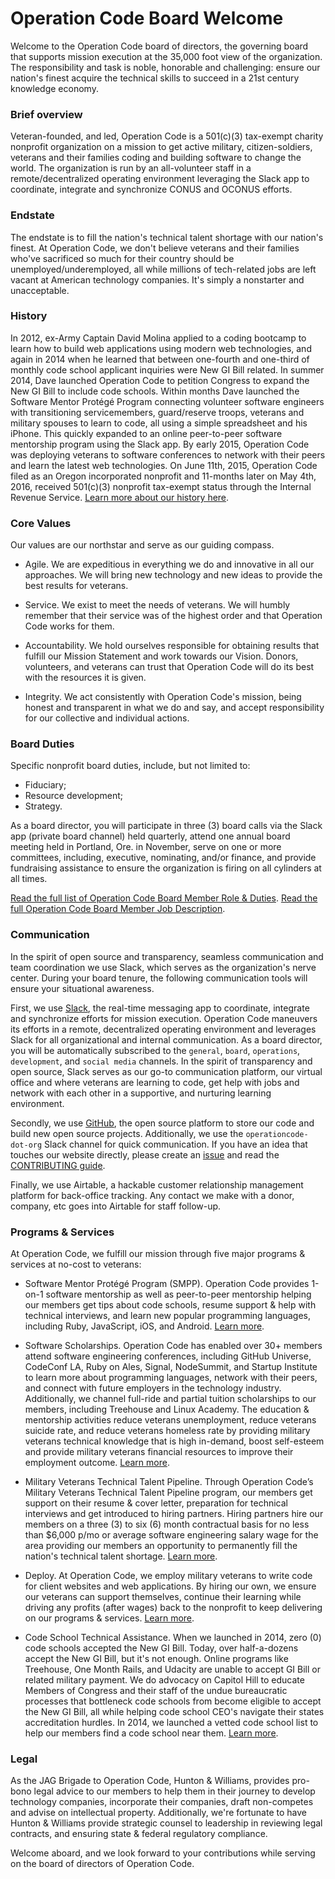 # Operation Code Board Welcome

Welcome to the Operation Code board of directors, the governing board that supports mission execution at the 35,000 foot view of the organization. The responsibility and task is noble, honorable and challenging: ensure our nation's finest acquire the technical skills to succeed in a 21st century knowledge economy.

### Brief overview
Veteran-founded, and led, Operation Code is a 501(c)(3) tax-exempt charity nonprofit organization on a mission to get active military, citizen-soldiers, veterans and their families coding and building software to change the world. The organization is run by an all-volunteer staff in a remote/decentralized operating environment leveraging the Slack app to coordinate, integrate and synchronize CONUS and OCONUS efforts.

### Endstate
The endstate is to fill the nation's technical talent shortage with our nation's finest. At Operation Code, we don't believe veterans and their families who've sacrificed so much for their country should be unemployed/underemployed, all while millions of tech-related jobs are left vacant at American technology companies. It's simply a nonstarter and unacceptable.

### History
In 2012, ex-Army Captain David Molina applied to a coding bootcamp to learn how to build web applications using modern web technologies, and again in 2014 when he learned that between one-fourth and one-third of monthly code school applicant inquiries were New GI Bill related. In summer 2014, Dave launched Operation Code to petition Congress to expand the New GI Bill to include code schools. Within months Dave launched the Software Mentor Protégé Program connecting volunteer software engineers with transitioning servicemembers, guard/reserve troops, veterans and military spouses to learn to code, all using a simple spreadsheet and his iPhone. This quickly expanded to an online peer-to-peer software mentorship program using the Slack app. By early 2015, Operation Code was deploying veterans to software conferences to network with their peers and learn the latest web technologies. On June 11th, 2015, Operation Code filed as an Oregon incorporated nonprofit and 11-months later on May 4th, 2016, received 501(c)(3) nonprofit tax-exempt status through the Internal Revenue Service. [Learn more about our history here](https://operationcode.org/history).

### Core Values
Our values are our northstar and serve as our guiding compass.
- Agile. We are expeditious in everything we do and innovative in all our approaches. We will bring new technology and new ideas to provide the best results for veterans.

- Service. We exist to meet the needs of veterans. We will humbly remember that their service was of the highest order and that Operation Code works for them.

- Accountability. We hold ourselves responsible for obtaining results that fulfill our Mission Statement and work towards our Vision. Donors, volunteers, and veterans can trust that Operation Code will do its best with the resources it is given.

- Integrity. We act consistently with Operation Code's mission, being honest and transparent in what we do and say, and accept responsibility for our collective and individual actions.

### Board Duties
Specific nonprofit board duties, include, but not limited to:
- Fiduciary;
- Resource development;
- Strategy.

As a board director, you will participate in three (3) board calls via the Slack app (private board channel) held quarterly, attend one annual board meeting held in Portland, Ore. in November, serve on one or more committees, including, executive, nominating, and/or finance, and provide fundraising assistance to ensure the organization is firing on all cylinders at all times.

[Read the full list of Operation Code Board Member Role & Duties](https://github.com/OperationCode/board/blob/master/role.md).
[Read the full Operation Code Board Member Job Description](https://github.com/OperationCode/board/blob/master/job_description.md).

### Communication
In the spirit of open source and transparency, seamless communication and team coordination we use Slack, which serves as the organization's nerve center. During your board tenure, the following communication tools will ensure your situational awareness.

First, we use [Slack](https://operation-code.slack.com), the real-time messaging app to coordinate, integrate and synchronize efforts for mission execution. Operation Code maneuvers its efforts in a remote, decentralized operating environment and leverages Slack for all organizational and internal communication. As a board director, you will be automatically subscribed to the `general`, `board`, `operations`, `development`, and `social media` channels. In the spirit of transparency and open source, Slack serves as our go-to communication platform, our virtual office and where veterans are learning to code, get help with jobs and network with each other in a supportive, and nurturing learning environment.

Secondly, we use [GitHub](https://github.com/operationcode), the open source platform to store our code and build new open source projects. Additionally, we use the `operationcode-dot-org` Slack channel for quick communication. If you have an idea that touches our website directly, please create an [issue](https://github.com/operationcode/operationcode/issues) and read the [CONTRIBUTING guide](https://github.com/OperationCode/operationcode/blob/master/CONTRIBUTING.md).

Finally, we use Airtable, a hackable customer relationship management platform for back-office tracking. Any contact we make with a donor, company, etc goes into Airtable for staff follow-up.

### Programs & Services
At Operation Code, we fulfill our mission through five major programs & services at no-cost to veterans:
- Software Mentor Protégé Program (SMPP). Operation Code provides 1-on-1 software mentorship as well as peer-to-peer mentorship helping our members get tips about code schools, resume support & help with technical interviews, and learn new popular programming languages, including Ruby, JavaScript, iOS, and Android. [Learn more](https://operationcode.org/mentorship).

- Software Scholarships. Operation Code has enabled over 30+ members attend software engineering conferences, including GitHub Universe, CodeConf LA, Ruby on Ales, Signal, NodeSummit, and Startup Institute to learn more about programming languages, network with their peers, and connect with future employers in the technology industry. Additionally, we channel full-ride and  partial tuition scholarships to our members, including Treehouse and Linux Academy. The education & mentorship activities reduce veterans unemployment, reduce veterans suicide rate, and reduce veterans homeless rate by providing military veterans technical knowledge that is high in-demand, boost self-esteem and provide military veterans financial resources to improve their employment outcome. [Learn more](https://operationcode.org/scholarships).

- Military Veterans Technical Talent Pipeline. Through Operation Code’s Military Veterans Technical Talent Pipeline program, our members get support on their resume & cover letter, preparation for technical interviews and get introduced to hiring partners. Hiring partners hire our members on a three (3) to six (6) month contractual basis for no less than $6,000 p/mo or average software engineering salary wage for the area providing our members an opportunity to permanently fill the nation's technical talent shortage. [Learn more](https://operationcode.org/employers).

- Deploy. At Operation Code, we employ military veterans to write code for client websites and web applications. By hiring our own, we ensure our veterans can support themselves, continue their learning while driving any profits (after wages) back to the nonprofit to keep delivering on our programs & services. [Learn more](https://operationcode.org/deploy).

- Code School Technical Assistance. When we launched in 2014, zero (0) code schools accepted the New GI Bill. Today, over half-a-dozens accept the New GI Bill, but it's not enough. Online programs like Treehouse, One Month Rails, and Udacity are unable to accept GI Bill or related military payment. We do advocacy on Capitol Hill to educate Members of Congress and their staff of the undue bureaucratic processes that bottleneck code schools from become eligible to accept the New GI Bill, all while helping code school CEO's navigate their states accreditation hurdles. In 2014, we launched a vetted code school list to help our members find a code school near them. [Learn more](https://operationcode.org/code_schools).

### Legal
As the JAG Brigade to Operation Code, Hunton & Williams, provides pro-bono legal advice to our members to help them in their journey to develop technology companies, incorporate their companies, draft non-competes and advise on intellectual property. Additionally, we're fortunate to have Hunton & Williams provide strategic counsel to leadership in reviewing legal contracts, and ensuring state & federal regulatory compliance.

Welcome aboard, and we look forward to your contributions while serving on the board of directors of Operation Code.
